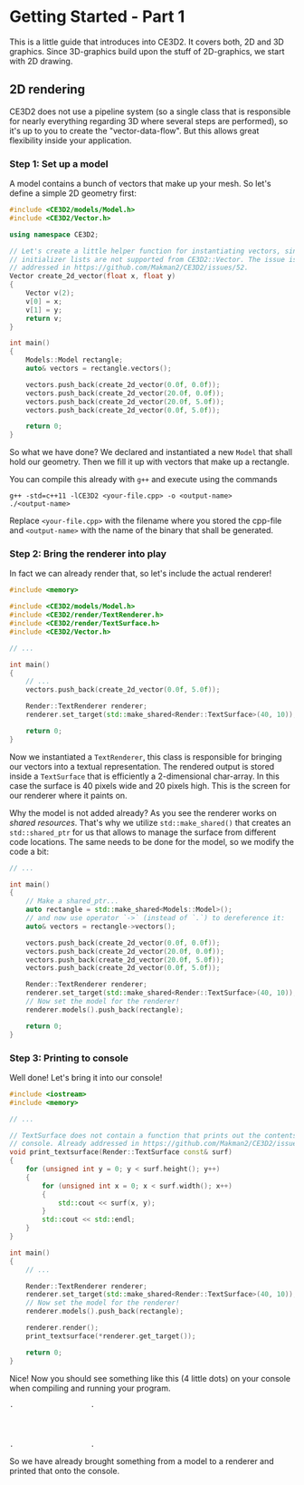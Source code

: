 # Getting Started - Part 1

This is a little guide that introduces into CE3D2. It covers both, 2D and 3D
graphics. Since 3D-graphics build upon the stuff of 2D-graphics, we start with
2D drawing.

## 2D rendering

CE3D2 does not use a pipeline system (so a single class that is responsible for
nearly everything regarding 3D where several steps are performed), so it's up to
you to create the "vector-data-flow". But this allows great flexibility inside
your application.

### Step 1: Set up a model

A model contains a bunch of vectors that make up your mesh. So let's define a
simple 2D geometry first:

```cpp
#include <CE3D2/models/Model.h>
#include <CE3D2/Vector.h>

using namespace CE3D2;

// Let's create a little helper function for instantiating vectors, since
// initializer lists are not supported from CE3D2::Vector. The issue is already
// addressed in https://github.com/Makman2/CE3D2/issues/52.
Vector create_2d_vector(float x, float y)
{
    Vector v(2);
    v[0] = x;
    v[1] = y;
    return v;
}

int main()
{
    Models::Model rectangle;
    auto& vectors = rectangle.vectors();

    vectors.push_back(create_2d_vector(0.0f, 0.0f));
    vectors.push_back(create_2d_vector(20.0f, 0.0f));
    vectors.push_back(create_2d_vector(20.0f, 5.0f));
    vectors.push_back(create_2d_vector(0.0f, 5.0f));

    return 0;
}
```

So what we have done? We declared and instantiated a new `Model` that shall hold
our geometry. Then we fill it up with vectors that make up a rectangle.

You can compile this already with `g++` and execute using the commands

```
g++ -std=c++11 -lCE3D2 <your-file.cpp> -o <output-name>
./<output-name>
```

Replace `<your-file.cpp>` with the filename where you stored the cpp-file and
`<output-name>` with the name of the binary that shall be generated.

### Step 2: Bring the renderer into play

In fact we can already render that, so let's include the actual renderer!

```cpp
#include <memory>

#include <CE3D2/models/Model.h>
#include <CE3D2/render/TextRenderer.h>
#include <CE3D2/render/TextSurface.h>
#include <CE3D2/Vector.h>

// ...

int main()
{
    // ...
    vectors.push_back(create_2d_vector(0.0f, 5.0f));

    Render::TextRenderer renderer;
    renderer.set_target(std::make_shared<Render::TextSurface>(40, 10));

    return 0;
}
```

Now we instantiated a `TextRenderer`, this class is responsible for bringing our
vectors into a textual representation. The rendered output is stored inside a
`TextSurface` that is efficiently a 2-dimensional char-array. In this case the
surface is 40 pixels wide and 20 pixels high. This is the screen for our
renderer where it paints on.

Why the model is not added already? As you see the renderer works on
*shared resources*. That's why we utilize `std::make_shared()` that creates an
`std::shared_ptr` for us that allows to manage the surface from different code
locations. The same needs to be done for the model, so we modify the code a bit:

```cpp
// ...

int main()
{
    // Make a shared_ptr...
    auto rectangle = std::make_shared<Models::Model>();
    // and now use operator `->` (instead of `.`) to dereference it:
    auto& vectors = rectangle->vectors();

    vectors.push_back(create_2d_vector(0.0f, 0.0f));
    vectors.push_back(create_2d_vector(20.0f, 0.0f));
    vectors.push_back(create_2d_vector(20.0f, 5.0f));
    vectors.push_back(create_2d_vector(0.0f, 5.0f));

    Render::TextRenderer renderer;
    renderer.set_target(std::make_shared<Render::TextSurface>(40, 10));
    // Now set the model for the renderer!
    renderer.models().push_back(rectangle);

    return 0;
}
```

### Step 3: Printing to console

Well done! Let's bring it into our console!

```cpp
#include <iostream>
#include <memory>

// ...

// TextSurface does not contain a function that prints out the contents to
// console. Already addressed in https://github.com/Makman2/CE3D2/issues/51.
void print_textsurface(Render::TextSurface const& surf)
{
    for (unsigned int y = 0; y < surf.height(); y++)
    {
        for (unsigned int x = 0; x < surf.width(); x++)
        {
            std::cout << surf(x, y);
        }
        std::cout << std::endl;
    }
}

int main()
{
    // ...

    Render::TextRenderer renderer;
    renderer.set_target(std::make_shared<Render::TextSurface>(40, 10));
    // Now set the model for the renderer!
    renderer.models().push_back(rectangle);

    renderer.render();
    print_textsurface(*renderer.get_target());

    return 0;
}
```

Nice! Now you should see something like this (4 little dots) on your console
when compiling and running your program.

```
.                   .




.                   .
```

So we have already brought something from a model to a renderer and printed
that onto the console.
